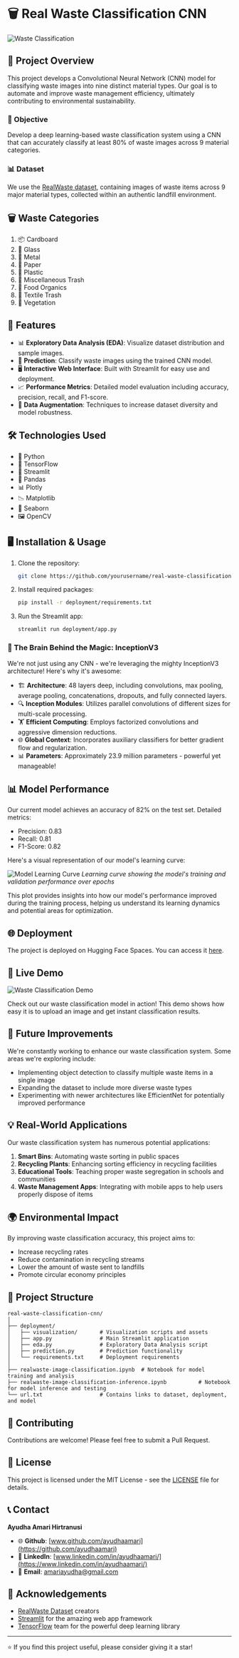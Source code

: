 # 🗑️ Real Waste Classification CNN

![Waste Classification](https://assets-a1.kompasiana.com/items/album/2021/03/14/dr-stone-fandomcom-1536x864-604dff978ede483a3b589c96.png?t=o&v=780)

## 🌟 Project Overview

This project develops a Convolutional Neural Network (CNN) model for classifying waste images into nine distinct material types. Our goal is to automate and improve waste management efficiency, ultimately contributing to environmental sustainability.

### 🎯 Objective

Develop a deep learning-based waste classification system using a CNN that can accurately classify at least 80% of waste images across 9 material categories.

### 📊 Dataset

We use the [RealWaste dataset](https://archive.ics.uci.edu/dataset/908/realwaste), containing images of waste items across 9 major material types, collected within an authentic landfill environment.

## 🗑️ Waste Categories

1. 📦 Cardboard
2. 🍾 Glass
3. 🥫 Metal
4. 📰 Paper
5. 🥤 Plastic
6. 🚮 Miscellaneous Trash
7. 🍎 Food Organics
8. 👕 Textile Trash
9. 🌿 Vegetation

## 🚀 Features

- 📊 **Exploratory Data Analysis (EDA)**: Visualize dataset distribution and sample images.
- 🔮 **Prediction**: Classify waste images using the trained CNN model.
- 🖥️ **Interactive Web Interface**: Built with Streamlit for easy use and deployment.
- 📈 **Performance Metrics**: Detailed model evaluation including accuracy, precision, recall, and F1-score.
- 🔄 **Data Augmentation**: Techniques to increase dataset diversity and model robustness.

## 🛠️ Technologies Used

- 🐍 Python
- 🧠 TensorFlow
- 🌊 Streamlit
- 🐼 Pandas
- 📊 Plotly
- 📉 Matplotlib
- 🌈 Seaborn
- 🖼️ OpenCV

## 🖥️ Installation & Usage

1. Clone the repository:
   ```bash
   git clone https://github.com/yourusername/real-waste-classification-cnn.git
   ```

2. Install required packages:
   ```bash
   pip install -r deployment/requirements.txt
   ```

3. Run the Streamlit app:
   ```bash
   streamlit run deployment/app.py
   ```

### 🧠 The Brain Behind the Magic: InceptionV3

We're not just using any CNN - we're leveraging the mighty InceptionV3 architecture! Here's why it's awesome:

- 🏗️ **Architecture**: 48 layers deep, including convolutions, max pooling, average pooling, concatenations, dropouts, and fully connected layers.
- 🔍 **Inception Modules**: Utilizes parallel convolutions of different sizes for multi-scale processing.
- 🏋️ **Efficient Computing**: Employs factorized convolutions and aggressive dimension reductions.
- 🌐 **Global Context**: Incorporates auxiliary classifiers for better gradient flow and regularization.
- 📊 **Parameters**: Approximately 23.9 million parameters - powerful yet manageable!


## 📊 Model Performance

Our current model achieves an accuracy of 82% on the test set. Detailed metrics:

- Precision: 0.83
- Recall: 0.81
- F1-Score: 0.82

Here's a visual representation of our model's learning curve:

![Model Learning Curve](images/performance.jpg)
*Learning curve showing the model's training and validation performance over epochs*

This plot provides insights into how our model's performance improved during the training process, helping us understand its learning dynamics and potential areas for optimization.

## 🌐 Deployment

The project is deployed on Hugging Face Spaces. You can access it [here](https://huggingface.co/spaces/amariayudha/RealWaste_Prediction_Deep_Learning).

## 🎥 Live Demo

![Waste Classification Demo](path/to/demo.gif)

Check out our waste classification model in action! This demo shows how easy it is to upload an image and get instant classification results.

## 🔮 Future Improvements

We're constantly working to enhance our waste classification system. Some areas we're exploring include:

- Implementing object detection to classify multiple waste items in a single image
- Expanding the dataset to include more diverse waste types
- Experimenting with newer architectures like EfficientNet for potentially improved performance

## 💡 Real-World Applications

Our waste classification system has numerous potential applications:

1. **Smart Bins**: Automating waste sorting in public spaces
2. **Recycling Plants**: Enhancing sorting efficiency in recycling facilities
3. **Educational Tools**: Teaching proper waste segregation in schools and communities
4. **Waste Management Apps**: Integrating with mobile apps to help users properly dispose of items

## 🌍 Environmental Impact

By improving waste classification accuracy, this project aims to:

- Increase recycling rates
- Reduce contamination in recycling streams
- Lower the amount of waste sent to landfills
- Promote circular economy principles

## 📁 Project Structure

```
real-waste-classification-cnn/
│
├── deployment/
│   ├── visualization/       # Visualization scripts and assets
│   ├── app.py               # Main Streamlit application
│   ├── eda.py               # Exploratory Data Analysis script
│   ├── prediction.py        # Prediction functionality
│   └── requirements.txt     # Deployment requirements
│
├── realwaste-image-classification.ipynb  # Notebook for model training and analysis
├── realwaste-image-classification-inference.ipynb          # Notebook for model inference and testing
└── url.txt                  # Contains links to dataset, deployment, and model
```

## 🤝 Contributing

Contributions are welcome! Please feel free to submit a Pull Request.

## 📄 License

This project is licensed under the MIT License - see the [LICENSE](LICENSE) file for details.

## 📞 Contact

**Ayudha Amari Hirtranusi** 
- 🌐 **Github**: [www.github.com/ayudhaamari](https://github.com/ayudhaamari)
- 💼 **LinkedIn**: [www.linkedin.com/in/ayudhaamari/](https://www.linkedin.com/in/ayudhaamari/)
- 📧 **Email**: amariayudha@gmail.com

## 🙏 Acknowledgements

- [RealWaste Dataset](https://archive.ics.uci.edu/dataset/908/realwaste) creators
- [Streamlit](https://streamlit.io/) for the amazing web app framework
- [TensorFlow](https://www.tensorflow.org/) team for the powerful deep learning library

---

⭐️ If you find this project useful, please consider giving it a star!